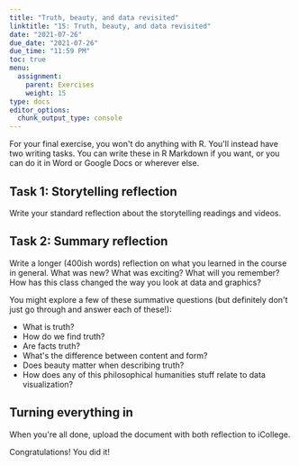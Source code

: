 ```yaml
---
title: "Truth, beauty, and data revisited"
linktitle: "15: Truth, beauty, and data revisited"
date: "2021-07-26"
due_date: "2021-07-26"
due_time: "11:59 PM"
toc: true
menu:
  assignment:
    parent: Exercises
    weight: 15
type: docs
editor_options: 
  chunk_output_type: console
---
```


For your final exercise, you won't do anything with R. You'll instead have two writing tasks. You can write these in R Markdown if you want, or you can do it in Word or Google Docs or wherever else. 

## Task 1: Storytelling reflection

Write your standard reflection about the storytelling readings and videos.


## Task 2: Summary reflection

Write a longer (400ish words) reflection on what you learned in the course in general. What was new? What was exciting? What will you remember? How has this class changed the way you look at data and graphics?

You might explore a few of these summative questions (but definitely don't just go through and answer each of these!):

- What is truth?
- How do we find truth?
- Are facts truth?
- What's the difference between content and form?
- Does beauty matter when describing truth?
- How does any of this philosophical humanities stuff relate to data visualization?

## Turning everything in

When you're all done, upload the document with both reflection to iCollege.

Congratulations! You did it!
